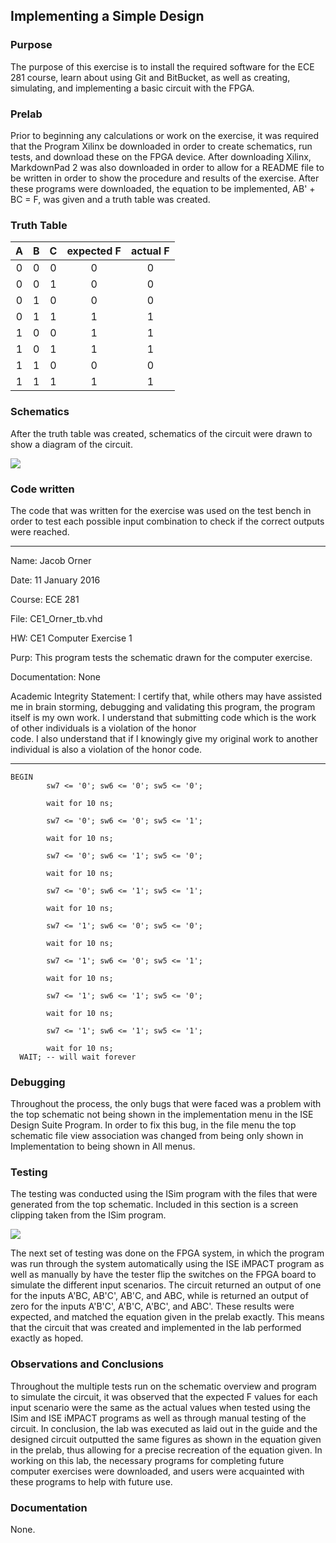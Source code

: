 ## Implementing a Simple Design ##

### Purpose ###
The purpose of this exercise is to install the required software for the ECE 281 course, learn about using Git and BitBucket, as well as creating, simulating, and implementing a basic circuit with the FPGA.

### Prelab ###
Prior to beginning any calculations or work on the exercise, it was required that the Program Xilinx be downloaded in order to create schematics, run tests, and download these on the FPGA device. After downloading Xilinx, MarkdownPad 2 was also downloaded in order to allow for a README file to be written in order to show the procedure and results of the exercise. After these programs were downloaded, the equation to be implemented, AB' + BC = F, was given and a truth table was created.
### Truth Table ###
| A | B| C | expected F | actual F |
|:-:|:-:|:-:|:-:|:-:|
| 0 | 0 | 0 | 0 | 0 |
| 0 | 0 | 1 | 0 | 0 |
| 0 | 1 | 0 | 0 | 0 |
| 0 | 1 | 1 | 1 | 1 |
| 1 | 0 | 0 | 1 | 1 |
| 1 | 0 | 1 | 1 | 1 |
| 1 | 1 | 0 | 0 | 0 |
| 1 | 1 | 1 | 1 | 1 |

### Schematics ###
After the truth table was created, schematics of the circuit were drawn to show a diagram of the circuit.

![](http://bytebucket.org/Orner_Jacob/ece281/raw/d0330be65d3ab6ba2b0c0a1315d64e31a7a2b8b1/CE1_Orner/Schematic_Picture.png?token=4bfb9ec4a28971e135315ffa1e8953a9c0ca2caa)

### Code written ###

The code that was written for the exercise was used on the test bench in order to test each possible input combination to check if the correct outputs were reached.

--------------------------------------------------------------------
Name:			Jacob Orner

Date:			11 January 2016

Course:			ECE 281

File:			CE1_Orner_tb.vhd

HW:				CE1 Computer Exercise 1

Purp:			This program tests the schematic drawn for the computer exercise.

Documentation:	None

Academic Integrity Statement: I certify that, while others may have 
assisted me in brain storming, debugging and validating this program, 
the program itself is my own work. I understand that submitting code 
which is the work of other individuals is a violation of the honor   
code.  I also understand that if I knowingly give my original work to 
another individual is also a violation of the honor code. 

--------------------------------------------------------------------

	BEGIN
			sw7 <= '0'; sw6 <= '0'; sw5 <= '0';
	
			wait for 10 ns;
	
			sw7 <= '0'; sw6 <= '0'; sw5 <= '1'; 
	
			wait for 10 ns;
		
			sw7 <= '0'; sw6 <= '1'; sw5 <= '0'; 
	
			wait for 10 ns;
			
			sw7 <= '0'; sw6 <= '1'; sw5 <= '1'; 
	
			wait for 10 ns;
			
			sw7 <= '1'; sw6 <= '0'; sw5 <= '0'; 
	
			wait for 10 ns;
			
			sw7 <= '1'; sw6 <= '0'; sw5 <= '1'; 
	
			wait for 10 ns;
			
			sw7 <= '1'; sw6 <= '1'; sw5 <= '0'; 
	
			wait for 10 ns;
			
			sw7 <= '1'; sw6 <= '1'; sw5 <= '1'; 
	
			wait for 10 ns;
      WAIT; -- will wait forever

### Debugging ###
Throughout the process, the only bugs that were faced was a problem with the top schematic not being shown in the implementation menu in the ISE Design Suite Program. In order to fix this bug, in the file menu the top schematic file view association was changed from being only shown in Implementation to being shown in All menus.   

### Testing ###
The testing was conducted using the ISim program with the files that were generated from the top schematic. Included in this section is a screen clipping taken from the ISim program.


![](http://bytebucket.org/Orner_Jacob/ece281/raw/25acc4fda09843f39fd8badf25fed49f4ddc9767/CE1_Orner/ISim_CE1_Simulation.png?token=b7fb6c3181d439197ee6692ca89710850bba19ed)


The next set of testing was done on the FPGA system, in which the program was run through the system automatically using the ISE iMPACT program as well as manually by have the tester flip the switches on the FPGA board to simulate the different input scenarios. The circuit returned an output of one for the inputs A'BC, AB'C', AB'C, and ABC, while is returned an output of zero for the inputs A'B'C', A'B'C, A'BC', and ABC'. These results were expected, and matched the equation given in the prelab exactly. This means that the circuit that was created and implemented in the lab performed exactly as hoped. 

### Observations and Conclusions ###
Throughout the multiple tests run on the schematic overview and program to simulate the circuit, it was observed that the expected F values for each input scenario were the same as the actual values when tested using the ISim and ISE iMPACT programs as well as through manual testing of the circuit. In conclusion, the lab was executed as laid out in the guide and the designed circuit outputted the same figures as shown in the equation given in the prelab, thus allowing for a precise recreation of the equation given. In working on this lab, the necessary programs for completing future computer exercises were downloaded, and users were acquainted with these programs to help with future use.

### Documentation ###
None.






